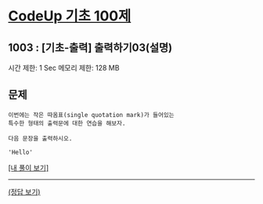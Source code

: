 # [CodeUp 기초 100제](https://codeup.kr/problem.php?id=1003)

## 1003 : [기초-출력] 출력하기03(설명)

시간 제한: 1 Sec  메모리 제한: 128 MB

## 문제

    이번에는 작은 따옴표(single quotation mark)가 들어있는
    특수한 형태의 출력문에 대한 연습을 해보자.

    다음 문장을 출력하시오.

    'Hello'

[[내 풀이 보기]](https://github.com/flexboni/code_up/blob/master/1004/myCode.cpp)

---

[(정답 보기)](https://codeup.kr/showsource.php?id=425001)
